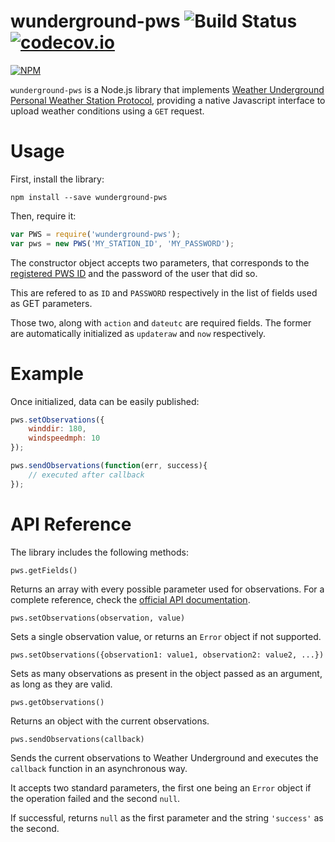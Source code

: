 # wunderground-pws ![Build Status](https://travis-ci.org/fauria/wunderground-pws.svg?branch=master) [![codecov.io](https://codecov.io/github/fauria/wunderground-pws/coverage.svg?branch=master)](https://codecov.io/github/fauria/wunderground-pws?branch=master)

[![NPM](https://nodei.co/npm/wunderground-pws.png)](https://nodei.co/npm/wunderground-pws/)

`wunderground-pws` is a Node.js library that implements [Weather Underground Personal Weather Station Protocol](http://wiki.wunderground.com/index.php/PWS_-_Upload_Protocol), providing a native Javascript interface to upload weather conditions using a `GET` request.

# Usage
First, install the library:

`npm install --save wunderground-pws`

Then, require it:

```javascript
var PWS = require('wunderground-pws');
var pws = new PWS('MY_STATION_ID', 'MY_PASSWORD');
```

The constructor object accepts two parameters, that corresponds to the [registered PWS ID](http://www.wunderground.com/personal-weather-station/signup) and the password of the user that did so.

This are refered to as `ID` and `PASSWORD` respectively in the list of fields used as GET parameters. 

Those two, along with `action` and `dateutc` are required fields. The former are automatically initialized as `updateraw` and `now` respectively.

# Example
Once initialized, data can be easily published:

```javascript
pws.setObservations({
	winddir: 180,
	windspeedmph: 10
});

pws.sendObservations(function(err, success){
	// executed after callback
});
```

# API Reference
The library includes the following methods:

`pws.getFields()`

Returns an array with every possible parameter used for observations. For a complete reference, check the [official API documentation](http://wiki.wunderground.com/index.php/PWS_-_Upload_Protocol).

`pws.setObservations(observation, value)`

Sets a single observation value, or returns an `Error` object if not supported.

`pws.setObservations({observation1: value1, observation2: value2, ...})`

Sets as many observations as present in the object passed as an argument, as long as they are valid.

`pws.getObservations()`

Returns an object with the current observations.

`pws.sendObservations(callback)`

Sends the current observations to Weather Underground and executes the `callback` function in an asynchronous way.

It accepts two standard parameters, the first one being an `Error` object if the operation failed and the second `null`. 

If successful, returns `null` as the first parameter and the string `'success'` as the second.